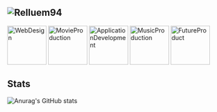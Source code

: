 ## ![Relluem94](https://img.relluem94.de/logos/main_brand.png)


<img title="WebDesign" src="https://img.relluem94.de/logos/web_brand.png" height="90">
<img title="MovieProduction" src="https://img.relluem94.de/logos/movie_brand.png" height="90">
<img title="ApplicationDevelopment" src="https://img.relluem94.de/logos/app_brand.png" height="90">
<img title="MusicProduction" src="https://img.relluem94.de/logos/music_brand.png" height="90">
<img title="FutureProduct" src="https://img.relluem94.de/logos/future_brand.png" height="90">


## Stats

![Anurag's GitHub stats](https://github-readme-stats.vercel.app/api?username=relluem94&theme=solarized-dark&show_icons=True&count_private=true)
